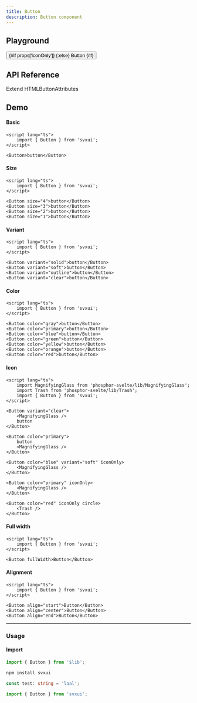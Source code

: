 ```yaml
---
title: Button
description: Button component
---
```


<script lang="ts">
    import { onMount, tick } from 'svelte';
    import {Button} from '$lib';
    import {docButtonPropsDefs} from '$lib/components/Button/Button.props';
    import ApiReference from '$lib-doc/components/ApiReference.svelte';
    import Playground from '$lib-doc/components/Playground.svelte';
    import PlaygroundForm from '$lib-doc/components/PlaygroundForm.svelte';
    import MagnifyingGlass from 'phosphor-svelte/lib/MagnifyingGlass';

    let props = {}
</script>

## Playground

<Playground>
    <Button slot="component" {...props}>
        {#if props['iconOnly']}
            <MagnifyingGlass />
        {:else}
            Button
        {/if}
    </Button>
    <PlaygroundForm slot="form" bind:props schema={docButtonPropsDefs} />
</Playground>

## API Reference

Extend HTMLButtonAttributes

<ApiReference data={docButtonPropsDefs}></ApiReference>

## Demo

#### Basic

```svelte example
<script lang="ts">
    import { Button } from 'svxui';
</script>

<Button>button</Button>
```

#### Size

```svelte example hideScript
<script lang="ts">
    import { Button } from 'svxui';
</script>

<Button size="4">button</Button>
<Button size="3">button</Button>
<Button size="2">button</Button>
<Button size="1">button</Button>
```

#### Variant

```svelte example hideScript
<script lang="ts">
    import { Button } from 'svxui';
</script>

<Button variant="solid">button</Button>
<Button variant="soft">button</Button>
<Button variant="outline">button</Button>
<Button variant="clear">button</Button>
```

#### Color

```svelte example hideScript
<script lang="ts">
    import { Button } from 'svxui';
</script>

<Button color="gray">button</Button>
<Button color="primary">button</Button>
<Button color="blue">button</Button>
<Button color="green">button</Button>
<Button color="yellow">button</Button>
<Button color="orange">button</Button>
<Button color="red">button</Button>
```

#### Icon

```svelte example hideScript
<script lang="ts">
    import MagnifyingGlass from 'phosphor-svelte/lib/MagnifyingGlass';
    import Trash from 'phosphor-svelte/lib/Trash';
    import { Button } from 'svxui';
</script>

<Button variant="clear">
    <MagnifyingGlass />
    button
</Button>

<Button color="primary">
    button
    <MagnifyingGlass />
</Button>

<Button color="blue" variant="soft" iconOnly>
    <MagnifyingGlass />
</Button>

<Button color="primary" iconOnly>
    <MagnifyingGlass />
</Button>

<Button color="red" iconOnly circle>
    <Trash />
</Button>
```

#### Full width

```svelte example hideScript
<script lang="ts">
    import { Button } from 'svxui';
</script>

<Button fullWidth>Button</Button>
```

#### Alignment

```svelte example hideScript column
<script lang="ts">
    import { Button } from 'svxui';
</script>

<Button align="start">Button</Button>
<Button align="center">Button</Button>
<Button align="end">Button</Button>
```

<hr/>

### Usage

#### Import

```typescript example
import { Button } from '$lib';
```

```bash example
npm install svxui
```

```typescript
const test: string = 'laal';
```

```typescript example
import { Button } from 'svxui';
```
